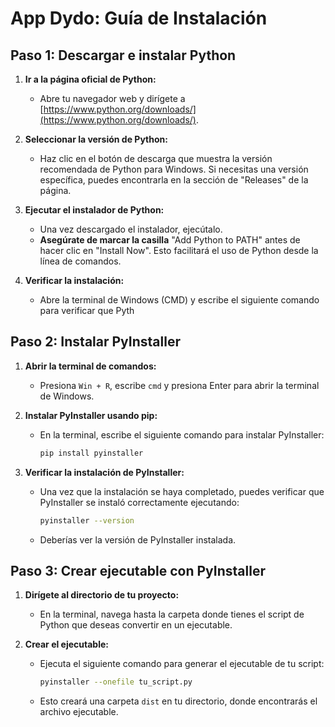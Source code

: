 App Dydo: Guía de Instalación
=======

## Paso 1: Descargar e instalar Python

1. **Ir a la página oficial de Python:**
   - Abre tu navegador web y dirígete a [https://www.python.org/downloads/](https://www.python.org/downloads/).

2. **Seleccionar la versión de Python:**
   - Haz clic en el botón de descarga que muestra la versión recomendada de Python para Windows. Si necesitas una versión específica, puedes encontrarla en la sección de "Releases" de la página.

3. **Ejecutar el instalador de Python:**
   - Una vez descargado el instalador, ejecútalo.
   - **Asegúrate de marcar la casilla** "Add Python to PATH" antes de hacer clic en "Install Now". Esto facilitará el uso de Python desde la línea de comandos.

4. **Verificar la instalación:**
   - Abre la terminal de Windows (CMD) y escribe el siguiente comando para verificar que Pyth

## Paso 2: Instalar PyInstaller

1. **Abrir la terminal de comandos:**
   - Presiona `Win + R`, escribe `cmd` y presiona Enter para abrir la terminal de Windows.

2. **Instalar PyInstaller usando pip:**
   - En la terminal, escribe el siguiente comando para instalar PyInstaller:
     ```bash
     pip install pyinstaller
     ```

3. **Verificar la instalación de PyInstaller:**
   - Una vez que la instalación se haya completado, puedes verificar que PyInstaller se instaló correctamente ejecutando:
     ```bash
     pyinstaller --version
     ```
   - Deberías ver la versión de PyInstaller instalada.

## Paso 3: Crear ejecutable con PyInstaller

1. **Dirígete al directorio de tu proyecto:**
   - En la terminal, navega hasta la carpeta donde tienes el script de Python que deseas convertir en un ejecutable.

2. **Crear el ejecutable:**
   - Ejecuta el siguiente comando para generar el ejecutable de tu script:
     ```bash
     pyinstaller --onefile tu_script.py
     ```
   - Esto creará una carpeta `dist` en tu directorio, donde encontrarás el archivo ejecutable.
